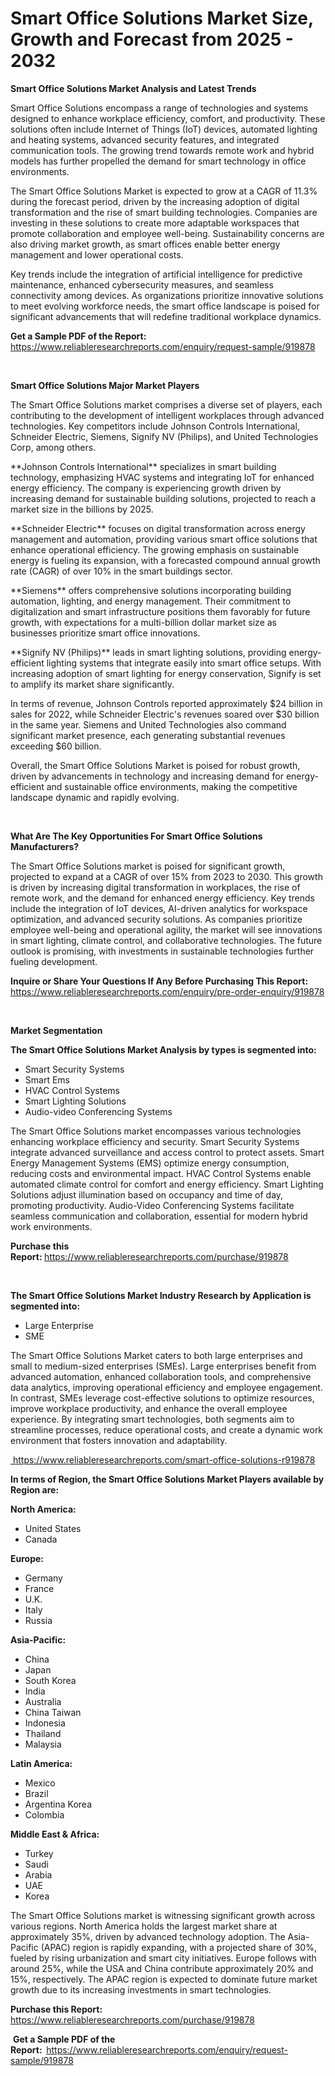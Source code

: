 <p><h1>Smart Office Solutions Market Size, Growth and Forecast from 2025 - 2032</h1></p><p><strong>Smart Office Solutions Market Analysis and Latest Trends</strong></p>
<p><p>Smart Office Solutions encompass a range of technologies and systems designed to enhance workplace efficiency, comfort, and productivity. These solutions often include Internet of Things (IoT) devices, automated lighting and heating systems, advanced security features, and integrated communication tools. The growing trend towards remote work and hybrid models has further propelled the demand for smart technology in office environments.</p><p>The Smart Office Solutions Market is expected to grow at a CAGR of 11.3% during the forecast period, driven by the increasing adoption of digital transformation and the rise of smart building technologies. Companies are investing in these solutions to create more adaptable workspaces that promote collaboration and employee well-being. Sustainability concerns are also driving market growth, as smart offices enable better energy management and lower operational costs. </p><p>Key trends include the integration of artificial intelligence for predictive maintenance, enhanced cybersecurity measures, and seamless connectivity among devices. As organizations prioritize innovative solutions to meet evolving workforce needs, the smart office landscape is poised for significant advancements that will redefine traditional workplace dynamics.</p></p>
<p><strong>Get a Sample PDF of the Report:&nbsp;</strong> <a href="https://www.reliableresearchreports.com/enquiry/request-sample/919878?utm_campaign=3068&utm_medium=2&utm_source=Github&utm_content=ia&utm_term=18042025&utm_id=smart-office-solutions">https://www.reliableresearchreports.com/enquiry/request-sample/919878</a></p>
<p>&nbsp;</p>
<p><strong>Smart Office Solutions Major Market Players</strong></p>
<p><p>The Smart Office Solutions market comprises a diverse set of players, each contributing to the development of intelligent workplaces through advanced technologies. Key competitors include Johnson Controls International, Schneider Electric, Siemens, Signify NV (Philips), and United Technologies Corp, among others.</p><p>**Johnson Controls International** specializes in smart building technology, emphasizing HVAC systems and integrating IoT for enhanced energy efficiency. The company is experiencing growth driven by increasing demand for sustainable building solutions, projected to reach a market size in the billions by 2025.</p><p>**Schneider Electric** focuses on digital transformation across energy management and automation, providing various smart office solutions that enhance operational efficiency. The growing emphasis on sustainable energy is fueling its expansion, with a forecasted compound annual growth rate (CAGR) of over 10% in the smart buildings sector.</p><p>**Siemens** offers comprehensive solutions incorporating building automation, lighting, and energy management. Their commitment to digitalization and smart infrastructure positions them favorably for future growth, with expectations for a multi-billion dollar market size as businesses prioritize smart office innovations.</p><p>**Signify NV (Philips)** leads in smart lighting solutions, providing energy-efficient lighting systems that integrate easily into smart office setups. With increasing adoption of smart lighting for energy conservation, Signify is set to amplify its market share significantly.</p><p>In terms of revenue, Johnson Controls reported approximately $24 billion in sales for 2022, while Schneider Electric's revenues soared over $30 billion in the same year. Siemens and United Technologies also command significant market presence, each generating substantial revenues exceeding $60 billion.</p><p>Overall, the Smart Office Solutions Market is poised for robust growth, driven by advancements in technology and increasing demand for energy-efficient and sustainable office environments, making the competitive landscape dynamic and rapidly evolving.</p></p>
<p>&nbsp;</p>
<p><strong>What Are The Key Opportunities For Smart Office Solutions Manufacturers?</strong></p>
<p><p>The Smart Office Solutions market is poised for significant growth, projected to expand at a CAGR of over 15% from 2023 to 2030. This growth is driven by increasing digital transformation in workplaces, the rise of remote work, and the demand for enhanced energy efficiency. Key trends include the integration of IoT devices, AI-driven analytics for workspace optimization, and advanced security solutions. As companies prioritize employee well-being and operational agility, the market will see innovations in smart lighting, climate control, and collaborative technologies. The future outlook is promising, with investments in sustainable technologies further fueling development.</p></p>
<p><strong>Inquire or Share Your Questions If Any Before Purchasing This Report:</strong> <a href="https://www.reliableresearchreports.com/enquiry/pre-order-enquiry/919878?utm_campaign=3068&utm_medium=2&utm_source=Github&utm_content=ia&utm_term=18042025&utm_id=smart-office-solutions">https://www.reliableresearchreports.com/enquiry/pre-order-enquiry/919878</a></p>
<p>&nbsp;</p>
<p><strong>Market Segmentation</strong></p>
<p><strong>The Smart Office Solutions Market Analysis by types is segmented into:</strong></p>
<p><ul><li>Smart Security Systems</li><li>Smart Ems</li><li>HVAC Control Systems</li><li>Smart Lighting Solutions</li><li>Audio-video Conferencing Systems</li></ul></p>
<p><p>The Smart Office Solutions market encompasses various technologies enhancing workplace efficiency and security. Smart Security Systems integrate advanced surveillance and access control to protect assets. Smart Energy Management Systems (EMS) optimize energy consumption, reducing costs and environmental impact. HVAC Control Systems enable automated climate control for comfort and energy efficiency. Smart Lighting Solutions adjust illumination based on occupancy and time of day, promoting productivity. Audio-Video Conferencing Systems facilitate seamless communication and collaboration, essential for modern hybrid work environments.</p></p>
<p><strong>Purchase this Report:&nbsp;</strong><a href="https://www.reliableresearchreports.com/purchase/919878?utm_campaign=3068&utm_medium=2&utm_source=Github&utm_content=ia&utm_term=18042025&utm_id=smart-office-solutions">https://www.reliableresearchreports.com/purchase/919878</a></p>
<p>&nbsp;</p>
<p><strong>The Smart Office Solutions Market Industry Research by Application is segmented into:</strong></p>
<p><ul><li>Large Enterprise</li><li>SME</li></ul></p>
<p><p>The Smart Office Solutions Market caters to both large enterprises and small to medium-sized enterprises (SMEs). Large enterprises benefit from advanced automation, enhanced collaboration tools, and comprehensive data analytics, improving operational efficiency and employee engagement. In contrast, SMEs leverage cost-effective solutions to optimize resources, improve workplace productivity, and enhance the overall employee experience. By integrating smart technologies, both segments aim to streamline processes, reduce operational costs, and create a dynamic work environment that fosters innovation and adaptability.</p></p>
<p><a href="https://www.reliableresearchreports.com/smart-office-solutions-r919878?utm_campaign=3068&utm_medium=2&utm_source=Github&utm_content=ia&utm_term=18042025&utm_id=smart-office-solutions">&nbsp;https://www.reliableresearchreports.com/smart-office-solutions-r919878</a></p>
<p><strong>In terms of Region, the Smart Office Solutions Market Players available by Region are:</strong></p>
<p>
    <p> <strong> North America: </strong>
        <ul>
            <li>United States</li>
            <li>Canada</li>
        </ul>
        </p> 
    <p> <strong> Europe: </strong>
        <ul>
            <li>Germany</li>
            <li>France</li>
            <li>U.K.</li>
            <li>Italy</li>
            <li>Russia</li>
        </ul>
        </p> 
    <p> <strong> Asia-Pacific: </strong>
        <ul>
            <li>China</li>
            <li>Japan</li>
            <li>South Korea</li>
            <li>India</li>
            <li>Australia</li>
            <li>China Taiwan</li>
            <li>Indonesia</li>
            <li>Thailand</li>
            <li>Malaysia</li>
        </ul>
        </p> 
    <p> <strong> Latin America: </strong>
        <ul>
            <li>Mexico</li>
            <li>Brazil</li>
            <li>Argentina Korea</li>
            <li>Colombia</li>
        </ul>
        </p> 
    <p> <strong> Middle East & Africa: </strong>
        <ul>
            <li>Turkey</li>
            <li>Saudi</li>
            <li>Arabia</li>
            <li>UAE</li>
            <li>Korea</li>
        </ul>
    </p>
    </p>
<p><p>The Smart Office Solutions market is witnessing significant growth across various regions. North America holds the largest market share at approximately 35%, driven by advanced technology adoption. The Asia-Pacific (APAC) region is rapidly expanding, with a projected share of 30%, fueled by rising urbanization and smart city initiatives. Europe follows with around 25%, while the USA and China contribute approximately 20% and 15%, respectively. The APAC region is expected to dominate future market growth due to its increasing investments in smart technologies.</p></p>
<p><strong>Purchase this Report: </strong><a href="https://www.reliableresearchreports.com/purchase/919878?utm_campaign=3068&utm_medium=2&utm_source=Github&utm_content=ia&utm_term=18042025&utm_id=smart-office-solutions">https://www.reliableresearchreports.com/purchase/919878</a></p>
<p>&nbsp;<strong>Get a Sample PDF of the Report:&nbsp;&nbsp;</strong><a href="https://www.reliableresearchreports.com/enquiry/request-sample/919878?utm_campaign=3068&utm_medium=2&utm_source=Github&utm_content=ia&utm_term=18042025&utm_id=smart-office-solutions">https://www.reliableresearchreports.com/enquiry/request-sample/919878</a></p>
<p><strong></strong></p>
<p><p></p><p></p><p></p></p>